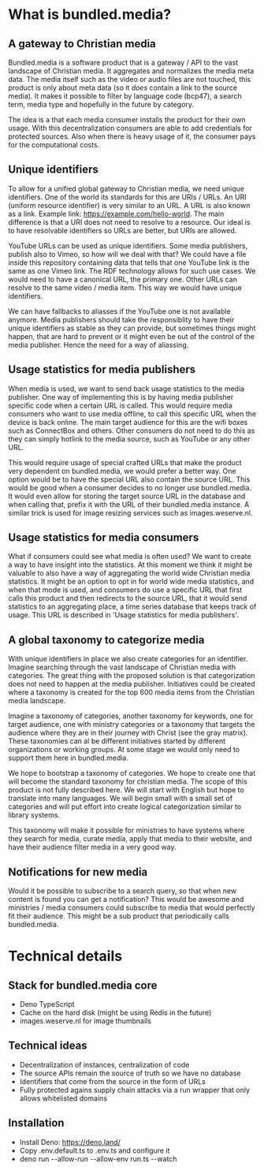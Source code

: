# What is bundled.media?

## A gateway to Christian media

Bundled.media is a software product that is a gateway / API to the vast landscape of Christian media. It aggregates and normalizes the media meta data. The media itself such as the video or audio files are not touched, this product is only about meta data (so it _does_ contain a link to the source media). It makes it possible to filter by language code (bcp47), a search term, media type and hopefully in the future by category.

The idea is a that each media consumer installs the product for their own usage. With this decentralization consumers are able to add credentials for protected sources. Also when there is heavy usage of it, the consumer pays for the computational costs.

## Unique identifiers

To allow for a unified global gateway to Christian media, we need unique identifiers. One of the world its standards for this are URIs / URLs. An URI (uniform resource identifier) is very similar to an URL. A URL is also known as a link. Example link: https://example.com/hello-world. The main difference is that a URI does not need to resolve to a resource. Our ideal is to have resolvable identifiers so URLs are better, but URIs are allowed. 

YouTube URLs can be used as unique identifiers. Some media publishers, publish also to Vimeo, so how will we deal with that? We could have a file inside this repository containing data that tells that one YouTube link is the same as one Vimeo link. The RDF technology allows for such use cases. We would need to have a canonical URL, the primary one. Other URLs can resolve to the same video / media item. This way we would have unique identifiers. 

We can have fallbacks to aliasses if the YouTube one is not available anymore. Media publishers should take the responsiblity to have their unique identifiers as stable as they can provide, but sometimes things might happen, that are hard to prevent or it might even be out of the control of the media publisher. Hence the need for a way of aliassing.

## Usage statistics for media publishers

When media is used, we want to send back usage statistics to the media publisher. One way of implementing this is by having media publisher specific code when a certain URL is called. This would require media consumers who want to use media offline, to call this specific URL when the device is back online. The main target audience for this are the wifi boxes such as ConnectBox and others. Other consumers do not need to do this as they can simply hotlink to the media source, such as YouTube or any other URL. 

This would require usage of special crafted URLs that make the product very dependent on bundled.media, we would prefer a better way. One option would be to have the special URL also contain the source URL. This would be good when a consumer decides to no longer use bundled.media. It would even allow for storing the target source URL in the database and when calling that, prefix it with the URL of their bundled.media instance. A similar trick is used for image resizing services such as images.weserve.nl.

## Usage statistics for media consumers

What if consumers could see what media is often used? We want to create a way to have insight into the statistics. At this moment we think it might be valuable to also have a way of aggregating the world wide Christian media statistics. It might be an option to opt in for world wide media statistics, and when that mode is used, and consumers do use a specific URL that first calls this product and then redirects to the source URL, that it would send statistics to an aggregating place, a time series database that keeps track of usage. This URL is described in 'Usage statistics for media publishers'.

## A global taxonomy to categorize media

With unique identifiers in place we also create categories for an identifier. Imagine searching through the vast landscape of Christian media with categories. The great thing with the proposed solution is that categorization does not need to happen at the media publisher. Initiatives could be created where a taxonomy is created for the top 600 media items from the Christian media landscape. 

Imagine a taxonomy of categories, another taxonomy for keywords, one for target audience, one with ministry categories or a taxonomy that targets the audience where they are in their journey with Christ (see the gray matrix). These taxonomies can al be different initiatives started by different organizations or working groups. At some stage we would only need to support them here in bundled.media.

We hope to bootstrap a taxonomy of categories. We hope to create one that will become the standard taxonomy for christian media. The scope of this product is not fully described here. We will start with English but hope to translate into many languages. We will begin small with a small set of categories and will put effort into create logical categorization similar to library systems.

This taxonomy will make it possible for ministries to have systems where they search for media, curate media, apply that media to their website, and have their audience filter media in a very good way.

## Notifications for new media

Would it be possible to subscribe to a search query, so that when new content is found you can get a notification? This would be awesome and ministries / media consumers could subscribe to media that would perfectly fit their audience. This might be a sub product that periodically calls bundled.media.  

# Technical details

## Stack for bundled.media core
- Deno TypeScript
- Cache on the hard disk (might be using Redis in the future)
- images.weserve.nl for image thumbnails

## Technical ideas

- Decentralization of instances, centralization of code
- The source APIs remain the source of truth so we have no database
- Identifiers that come from the source in the form of URLs
- Fully protected agains supply chain attacks via a run wrapper that only allows whitelisted domains

## Installation

- Install Deno: https://deno.land/
- Copy .env.default.ts to .env.ts and configure it
- deno run --allow-run --allow-env run.ts --watch
